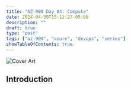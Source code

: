 ```yaml
---
title: "AZ-900 Day 04: Compute"
date: 2024-04-30T15:12:27-05:00
description: ""
draft: true
type: "post"
tags: ["az-900", "azure", "devops", "series"]
showTableOfContents: true
---
```


![Cover Art](/images/posts/series/az-900/day-04/cover.png)

## Introduction
